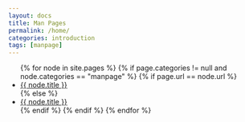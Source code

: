 ```yaml
---
layout: docs
title: Man Pages
permalink: /home/
categories: introduction
tags: [manpage]
---
```


<ul>
{% for node in site.pages %}
  {% if page.categories != null and node.categories == "manpage" %}
    {% if page.url == node.url %}
      <li class="active"><a href="{{ node.url }}">{{ node.title }}</a></li>
    {% else %}
      <li><a href="{{ node.url }}">{{ node.title }}</a></li>
    {% endif %}
  {% endif %}
{% endfor %}
</ul>
